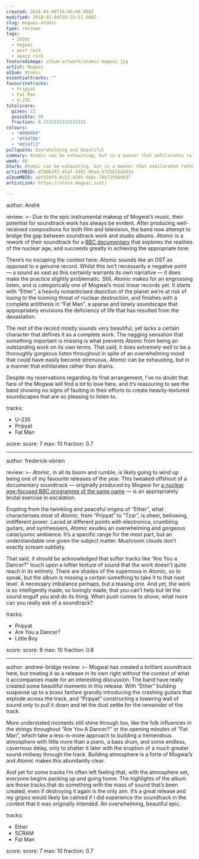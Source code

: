 ```yaml
---
created: 2016-04-06T16:00:08.000Z
modified: 2018-03-04T20:15:51.000Z
slug: mogwai-atomic
type: reviews
tags:
  - 2010s
  - mogwai
  - post rock
  - space rock
featuredimage: album-artwork/atomic-mogwai.jpg
artist: Mogwai
album: Atomic
essentialtracks: ""
favouritetracks:
  - Pripyat
  - Fat Man
  - U-235
totalscore:
  given: 22
  possible: 30
  fraction: 0.7333333333333333
colours:
  - "#000000"
  - "#f0d78b"
  - "#d14f13"
pullquote: Overwhelming and beautiful
summary: Atomic can be exhausting, but in a manner that exhilarates rather than drains. Despite my reservations regarding its final arrangement, I’ve no doubt that fans of the Mogwai will find a lot to love here.
week: 48
blurb: Atomic can be exhausting, but in a manner that exhilarates rather than drains. There is plenty for Mogwai fans to love in this soundtrack.
artistMBID: d700b3f5-45af-4d02-95ed-57d301bda93e
albumMBID: abf559f9-8c52-4295-9b8c-79b72f8d9837
artistLink: https://store.mogwai.scot/

---
```


author: André

review: >-
  Due to the epic instrumental makeup of Mogwai’s music, their potential for soundtrack work has always be evident. After producing well-received compositions for both film and television, the band now attempt to bridge the gap between soundtrack work and studio albums. *Atomic* is a rework of their soundtrack for a [BBC documentary](http://www.bbc.co.uk/programmes/b065y1dx) that explores the realities of the nuclear age, and succeeds greatly in achieving the appropriate tone. 
  
  There’s no escaping the context here: *Atomic* sounds like an OST as opposed to a genuine record. Whilst this isn’t necessarily a negative point — a sound as vast as this certainly warrants its own narrative — it does make the practice slightly problematic. Still, *Atomic* makes for an engrossing listen, and is categorically one of Mogwai’s most linear records yet. It starts with “Ether”, a heavily romanticised depiction of the planet we’re at risk of losing to the looming threat of nuclear destruction, and finishes with a complete antithesis in “Fat Man”, a sparse and lonely soundscape that appropriately envisions the deficiency of life that has resulted from the devastation.

  The rest of the record mostly sounds very beautiful, yet lacks a certain character that defines it as a complete work. The nagging sensation that something important is missing is what prevents *Atomic* from being an outstanding work on its own terms. That said, it does extremely well to be a thoroughly gorgeous listen throughout in spite of an overwhelming mood that could have easily become strenuous. *Atomic* can be exhausting, but in a manner that exhilarates rather than drains. 
  
  Despite my reservations regarding its final arrangement, I’ve no doubt that fans of the Mogwai will find a lot to love here, and it’s reassuring to see the band showing no signs of faulting in their efforts to create heavily-textured soundscapes that are so pleasing to listen to.

tracks:
  - U-235
  - ­Pripyat
  - ­Fat Man

score:
  score: 7
  max: 10
  fraction: 0.7

---
author: frederick-obrien

review: >-
  *Atomic*, in all its boom and rumble, is likely going to wind up being one of my favourite releases of the year. This tweaked offshoot of a documentary soundtrack — originally produced by Mogwai for [a nuclear age-focused BBC programme of the same name](http://www.bbc.co.uk/programmes/b065y1dx) — is an appropriately brutal exercise in escalation. 
  
  Erupting from the twinkling and peaceful origins of “Ether”, what characterises most of *Atomic*, from “Pripyat” to “Tzar”, is sheer, bellowing, indifferent power. Laced at different points with electronica, crumbling guitars, and synthesisers, *Atomic* exudes an overwhelming and gorgeous cataclysmic ambience. It’s a specific range for the most part, but an understandable one given the subject matter. Mushroom clouds don’t exactly scream subtlety. 
  
  That said, it should be acknowledged that softer tracks like “Are You a Dancer?” touch upon a loftier texture of sound that the work doesn’t quite reach in its entirety. There are shades of the supernova in *Atomic*, so to speak, but the album is missing a certain something to take it to that next level. A necessary imbalance perhaps, but a teasing one. And yet, the work is so intelligently made, so lovingly made, that you can’t help but let the sound engulf you and do its thing. When push comes to shove, what more can you really ask of a soundtrack?

tracks:
  - Pripyat
  - ­Are You a Dancer?
  - ­Little Boy

score:
  score: 8
  max: 10
  fraction: 0.8

---
author: andrew-bridge
review: >-
  Mogwai has created a brilliant soundtrack here, but treating it as a release in its own right without the context of what it accompanies made for an interesting discussion. The band have really created some beautiful moments in this release. With “Ether” building suspense up to a brass fanfare grandly introducing the crashing guitars that explode across the track, and “Pripyat” constructing a towering wall of sound only to pull it down and let the dust settle for the remainder of the track. 
  
  More understated moments still shine through too, like the folk influences in the strings throughout “Are You A Dancer?” or the opening minutes of “Fat Man”, which take a less-is-more approach to building a tremendous atmosphere with little more than a piano, a bass drum, and some endless, cavernous delay, only to shatter it later with the eruption of a much greater sound midway through the track. Building atmosphere is a forte of Mogwai’s and *Atomic* makes this abundantly clear. 
  
  And yet for some tracks I’m often left feeling that, with the atmosphere set, everyone begins packing up and going home. The highlights of the album are those tracks that do something with the mass of sound that’s been created, even if destroying it again is the only aim. It’s a great release and my gripes would likely be calmed if I did experience the soundtrack in the context that it was originally intended. An overwhelming, beautiful epic.

tracks:
  - Ether
  - ­SCRAM
  - ­Fat Man

score:
  score: 7
  max: 10
  fraction: 0.7

